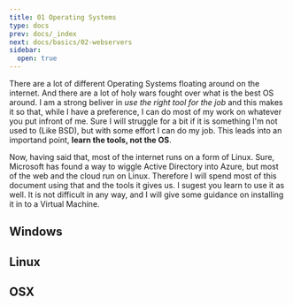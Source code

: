 ```yaml
---
title: 01 Operating Systems
type: docs
prev: docs/_index
next: docs/basics/02-webservers
sidebar:
  open: true
---
```

There are a lot of different Operating Systems floating around on the internet. And there are a lot of holy wars fought over what is the best OS around. I am a strong beliver in *use the right tool for the job* and this makes it so that, while I have a preference, I can do most of my work on whatever you put infront of me. Sure I will struggle for a bit if it is something I'm not used to (Like BSD), but with some effort I can do my job. This leads into an importand point, **learn the tools, not the OS**. 

Now, having said that, most of the internet runs on a form of Linux. Sure, Microsoft has found a way to wiggle Active Directory into Azure, but most of the web and the cloud run on Linux. Therefore I will spend most of this document using that and the tools it gives us. I sugest you learn to use it as well. It is not difficult in any way, and I will give some guidance on installing it in to a Virtual Machine.
## Windows
## Linux
## OSX
